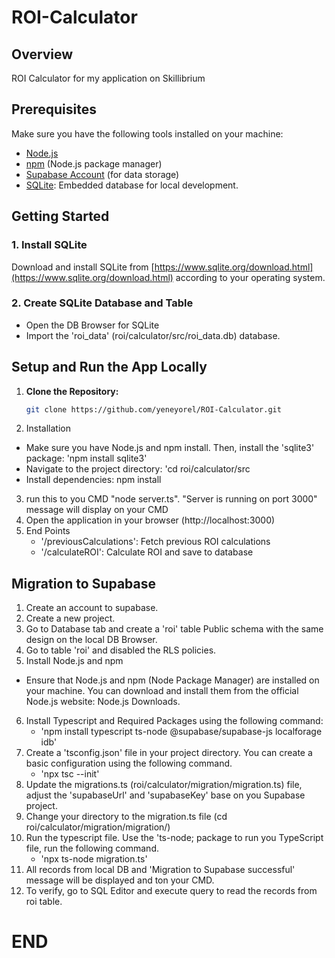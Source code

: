 # ROI-Calculator
## Overview

ROI Calculator for my application on Skillibrium

## Prerequisites

Make sure you have the following tools installed on your machine:

- [Node.js](https://nodejs.org/)
- [npm](https://www.npmjs.com/) (Node.js package manager)
- [Supabase Account](https://supabase.io/) (for data storage)
- [SQLite](https://www.sqlite.org/index.html): Embedded database for local development.
## Getting Started
### 1. Install SQLite

Download and install SQLite from [https://www.sqlite.org/download.html](https://www.sqlite.org/download.html) according to your operating system.

### 2. Create SQLite Database and Table

- Open the DB Browser for SQLite
- Import the 'roi_data' (roi/calculator/src/roi_data.db) database.

## Setup and Run the App Locally

1. **Clone the Repository:**
   ```bash
   git clone https://github.com/yeneyorel/ROI-Calculator.git
2. Installation
  - Make sure you have Node.js and npm install. Then, install the 'sqlite3' package:
  'npm install sqlite3'
  - Navigate to the project directory: 'cd roi/calculator/src
  - Install dependencies: npm install
3. run this to you CMD "node server.ts". "Server is running on port 3000" message will display on your CMD
4. Open the application in your browser (http://localhost:3000)
5. End Points
   - '/previousCalculations': Fetch previous ROI calculations
   - '/calculateROI': Calculate ROI and save to database

## Migration to Supabase
1. Create an account to supabase.
2. Create a new project.
3. Go to Database tab and create a 'roi' table Public schema with the same design on the local DB Browser.
4. Go to table 'roi' and disabled the RLS policies.
5. Install Node.js and npm
  - Ensure that Node.js and npm (Node Package Manager) are installed on your machine. You can download and install them from the official Node.js website: Node.js Downloads.
6. Install Typescript and Required Packages using the following command:
   - 'npm install typescript ts-node @supabase/supabase-js localforage idb'
7. Create a 'tsconfig.json' file in your project directory. You can create a basic configuration using the following command.
   - 'npx tsc --init'
7. Update the migrations.ts (roi/calculator/migration/migration.ts) file, adjust the 'supabaseUrl' and 'supabaseKey' base on you Supabase project.
8. Change your directory to the migration.ts file (cd roi/calculator/migration/migration/)
9. Run the typescript file. Use the 'ts-node; package to run you TypeScript file, run the following command.
   - 'npx ts-node migration.ts'
10. All records from local DB and 'Migration to Supabase successful' message will be displayed and ton your CMD.
11. To verify, go to SQL Editor and execute query to read the records from roi table.


# END
   

